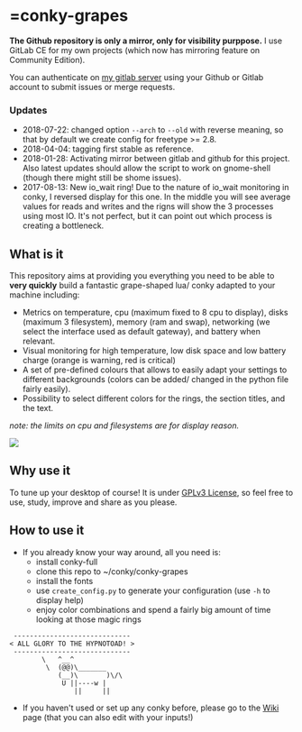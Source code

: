 # =conky-grapes

**The Github repository is only a mirror, only for visibility purppose.** I use GitLab CE for my own projects (which now has mirroring feature on Community Edition).

You can authenticate on [my gitlab server](https://gitlab.nomagic.uk/popi/conky-grapes) using your Github or Gitlab account to submit issues or merge requests.

### Updates
- 2018-07-22: changed option `--arch` to `--old` with reverse meaning, so that by default we create config for freetype >= 2.8.
- 2018-04-04: tagging first stable as reference.
- 2018-01-28: Activating mirror between gitlab and github for this project. Also latest updates should allow the script to work on gnome-shell (though there might still be shome issues).
- 2017-08-13: New io_wait ring! Due to the nature of io_wait monitoring in conky, I reversed display for this one. In the middle you will see average values for reads and writes and the rigns will show the 3 processes using most IO.
It's not perfect, but it can point out which process is creating a bottleneck.

## What is it
This repository aims at providing you everything you need to be able to **very quickly** build a fantastic grape-shaped lua/ conky adapted to your machine including:
* Metrics on temperature, cpu (maximum fixed to 8 cpu to display), disks (maximum 3 filesystem), memory (ram and swap), networking (we select the interface used as default gateway),
and battery when relevant.
* Visual monitoring for high temperature, low disk space and low battery charge (orange is warning, red is critical)
* A set of pre-defined colours that allows to easily adapt your settings to different backgrounds (colors can be added/ changed in the python file fairly easily).
* Possibility to select different colors for the rings, the section titles, and the text.

_note: the limits on cpu and filesystems are for display reason._

![](https://pic.nomagic.uk/W9MjLPJF)

## Why use it
To tune up your desktop of course! It is under [GPLv3 License](gpl-3.0.txt), so feel free to use, study, improve and share as you please.


## How to use it
* If you already know your way around, all you need is:
  - install conky-full
  - clone this repo to ~/conky/conky-grapes
  - install the fonts
  - use `create_config.py` to generate your configuration (use `-h` to display help)
  - enjoy color combinations and spend a fairly big amount of time looking at those magic rings

```
 -----------------------------
< ALL GLORY TO THE HYPNOTOAD! >
 -----------------------------
        \   ^__^
         \  (@@)\_______
            (__)\       )\/\
             U ||----w |
                ||     ||
```

* If you haven't used or set up any conky before, please go to the [Wiki](https://gitlab.nomagic.fr/popi/conky-grapes/wikis/home) page (that you can also edit with your inputs!)
